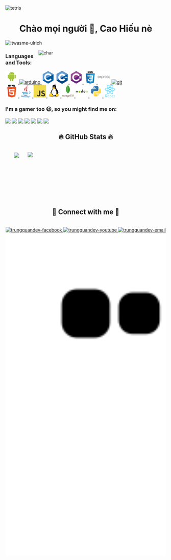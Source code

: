 ![tetris](https://user-images.githubusercontent.com/110114333/181302609-32d7757a-7886-45bc-821e-3d7b0d5fb462.gif)
<h1 align="center">Chào mọi người 👋, Cao Hiếu nè</h1>
<p align="left"> <img src="https://komarev.com/ghpvc/?username=itwasme-ulrich&label=Profile%20views&color=0e75b6&style=flat" alt="itwasme-ulrich" /> </p>
<img align="right" alt="char" width="400" src="https://media.giphy.com/media/KUDgb6qXPYybMrYsqZ/giphy.gif">

<h3 align="left">Languages and Tools:</h3>
<p align="left"> <a href="https://developer.android.com" target="_blank" rel="noreferrer"> <img src="https://raw.githubusercontent.com/devicons/devicon/master/icons/android/android-original-wordmark.svg" alt="android" width="40" height="40"/> </a> <a href="https://www.arduino.cc/" target="_blank" rel="noreferrer"> <img src="https://cdn.worldvectorlogo.com/logos/arduino-1.svg" alt="arduino" width="40" height="40"/> </a> <a href="https://www.cprogramming.com/" target="_blank" rel="noreferrer"> <img src="https://raw.githubusercontent.com/devicons/devicon/master/icons/c/c-original.svg" alt="c" width="40" height="40"/> </a> <a href="https://www.w3schools.com/cpp/" target="_blank" rel="noreferrer"> <img src="https://raw.githubusercontent.com/devicons/devicon/master/icons/cplusplus/cplusplus-original.svg" alt="cplusplus" width="40" height="40"/> </a> <a href="https://www.w3schools.com/cs/" target="_blank" rel="noreferrer"> <img src="https://raw.githubusercontent.com/devicons/devicon/master/icons/csharp/csharp-original.svg" alt="csharp" width="40" height="40"/> </a> <a href="https://www.w3schools.com/css/" target="_blank" rel="noreferrer"> <img src="https://raw.githubusercontent.com/devicons/devicon/master/icons/css3/css3-original-wordmark.svg" alt="css3" width="40" height="40"/> </a> <a href="https://expressjs.com" target="_blank" rel="noreferrer"> <img src="https://raw.githubusercontent.com/devicons/devicon/master/icons/express/express-original-wordmark.svg" alt="express" width="40" height="40"/> </a> <a href="https://git-scm.com/" target="_blank" rel="noreferrer"> <img src="https://www.vectorlogo.zone/logos/git-scm/git-scm-icon.svg" alt="git" width="40" height="40"/> </a> <a href="https://www.w3.org/html/" target="_blank" rel="noreferrer"> <br> <img src="https://raw.githubusercontent.com/devicons/devicon/master/icons/html5/html5-original-wordmark.svg" alt="html5" width="40" height="40"/> </a> <a href="https://www.java.com" target="_blank" rel="noreferrer"> <img src="https://raw.githubusercontent.com/devicons/devicon/master/icons/java/java-original.svg" alt="java" width="40" height="40"/> </a> <a href="https://developer.mozilla.org/en-US/docs/Web/JavaScript" target="_blank" rel="noreferrer"> <img src="https://raw.githubusercontent.com/devicons/devicon/master/icons/javascript/javascript-original.svg" alt="javascript" width="40" height="40"/> </a> <a href="https://www.linux.org/" target="_blank" rel="noreferrer"> <img src="https://raw.githubusercontent.com/devicons/devicon/master/icons/linux/linux-original.svg" alt="linux" width="40" height="40"/> </a> <a href="https://www.mongodb.com/" target="_blank" rel="noreferrer"> <img src="https://raw.githubusercontent.com/devicons/devicon/master/icons/mongodb/mongodb-original-wordmark.svg" alt="mongodb" width="40" height="40"/> </a> <a href="https://nodejs.org" target="_blank" rel="noreferrer"> <img src="https://raw.githubusercontent.com/devicons/devicon/master/icons/nodejs/nodejs-original-wordmark.svg" alt="nodejs" width="40" height="40"/> </a> <a href="https://www.python.org" target="_blank" rel="noreferrer"> <img src="https://raw.githubusercontent.com/devicons/devicon/master/icons/python/python-original.svg" alt="python" width="40" height="40"/> </a> <a href="https://reactjs.org/" target="_blank" rel="noreferrer"> <img src="https://raw.githubusercontent.com/devicons/devicon/master/icons/react/react-original-wordmark.svg" alt="react" width="40" height="40"/> </a> </p>

<h3 align="left">I'm a gamer too 😆, so you might find me on:</h3>

<a href=" " target="blank"><img align="center" src="https://user-images.githubusercontent.com/110114333/181337120-34cf8be9-648c-40a3-973a-fd03dfa758a0.png" height="40" /></a> 
<a href=" " target="blank"><img align="center" src="https://user-images.githubusercontent.com/110114333/181337029-7b7fb62e-7cf7-466f-af22-97cfe6de388d.png" height="40" /></a> 
<a href=" " target="blank"><img align="center" src="https://user-images.githubusercontent.com/110114333/181341638-824f2694-a484-4fff-bf19-7b82e053823d.png" height="40" /></a> 
<a href=" " target="blank"><img align="center" src="https://user-images.githubusercontent.com/110114333/181337345-103af481-25ca-4d73-8aff-967e9b322ff3.png" height="40" /></a> 
<a href=" " target="blank"><img align="center" src="https://user-images.githubusercontent.com/110114333/181337370-744a4721-c9a3-42d3-9499-9633a9aa6805.png" height="40" /></a> 
<a href=" " target="blank"><img align="center" src="https://user-images.githubusercontent.com/110114333/181337426-7b4d2c61-6ca4-4a6b-a6ec-11508dc19c6d.png" height="40" /></a> 
<a href=" " target="blank"><img align="center" src="https://user-images.githubusercontent.com/110114333/181337504-f5fdf5f6-ebc5-489c-ae08-4187f589f328.png" height="40" /></a> 


<h2 align="center">🔥 GitHub Stats 🔥</h2>

<br>
<div align=center>
  <a href="#" title="itwasme-ulrich">
    <img width="315" align="center" src="https://github-readme-stats.vercel.app/api/top-langs/?username=itwasme-ulrich&hide=c%23,powershell,Mathematica,Ruby,Objective-C,Objective-C%2b%2b,Cuda&title_color=61dafb&text_color=ffffff&icon_color=61dafb&bg_color=20232a&langs_count=8&layout=compact&border_color=61dafb&hide_border=true" />
  </a>
  <a href="#" title="itwasme-ulrich">
    <img align="right" width="434" src="https://github-readme-stats.vercel.app/api?username=itwasme-ulrich&show_icons=true&theme=react&border_color=61dafb&hide_border=true" />
  </a>
</div>


<br><br>
<br><br>

```

```
   


<h2 align="center">🐧 Connect with me 🐧</h2>
<br>
<!-- https://icons8.com -->
<div align="center">
  <a href="https://fb.com/ulrich.cv" target="blank">
    <img src="https://img.icons8.com/bubbles/100/000000/facebook-new.png" alt="trungquandev-facebook" />
  </a>
  <a href="https://www.youtube.com/channel/UCAETtxkSW1V70SH8P2Omh7g" target="blank">
    <img src="https://img.icons8.com/bubbles/100/000000/youtube-squared.png" alt="trungquandev-youtube" />
  </a>
  <a href="mailto:itwasme.ulrich@gmail.com" target="top">
    <img src="https://img.icons8.com/bubbles/100/000000/apple-mail.png" alt="trungquandev-email" />
  </a>
</div>

<img align="center" alt="char" width="1000" src="https://github.com/itwasme-ulrich/itwasme-ulrich/blob/output/github-contribution-grid-snake.svg">
